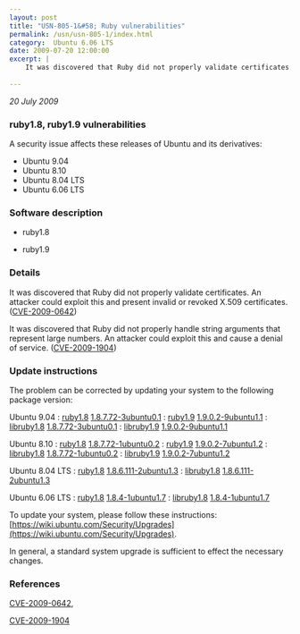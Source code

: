 ```yaml
---
layout: post
title: "USN-805-1&#58; Ruby vulnerabilities"
permalink: /usn/usn-805-1/index.html
category:  Ubuntu 6.06 LTS
date: 2009-07-20 12:00:00
excerpt: |
    It was discovered that Ruby did not properly validate certificates. An attacker could exploit this and present invalid or revoked X.509 certificates. ([CVE-2009-0642](http://people.ubuntu.com/~ubuntu-security/cve/CVE-2009-0642))
    
--- 
```

 
 

*20 July 2009*

### ruby1.8, ruby1.9 vulnerabilities

A security issue affects these releases of Ubuntu and its derivatives:

* Ubuntu 9.04
* Ubuntu 8.10
* Ubuntu 8.04 LTS
* Ubuntu 6.06 LTS

### Software description

* ruby1.8 

* ruby1.9 

### Details

It was discovered that Ruby did not properly validate certificates. An attacker could exploit this and present invalid or revoked X.509 certificates. ([CVE-2009-0642](http://people.ubuntu.com/~ubuntu-security/cve/CVE-2009-0642))

It was discovered that Ruby did not properly handle string arguments that represent large numbers. An attacker could exploit this and cause a denial of service. ([CVE-2009-1904](http://people.ubuntu.com/~ubuntu-security/cve/CVE-2009-1904)) 

### Update instructions

The problem can be corrected by updating your system to the following package version:

Ubuntu 9.04
 : [ruby1.8](https://launchpad.net/ubuntu/+source/ruby1.8) <span> [1.8.7.72-3ubuntu0.1](https://launchpad.net/ubuntu/+source/ruby1.8/1.8.7.72-3ubuntu0.1) </span> 
 : [ruby1.9](https://launchpad.net/ubuntu/+source/ruby1.9) <span> [1.9.0.2-9ubuntu1.1](https://launchpad.net/ubuntu/+source/ruby1.9/1.9.0.2-9ubuntu1.1) </span> 
 : [libruby1.8](https://launchpad.net/ubuntu/+source/ruby1.8) <span> [1.8.7.72-3ubuntu0.1](https://launchpad.net/ubuntu/+source/ruby1.8/1.8.7.72-3ubuntu0.1) </span> 
 : [libruby1.9](https://launchpad.net/ubuntu/+source/ruby1.9) <span> [1.9.0.2-9ubuntu1.1](https://launchpad.net/ubuntu/+source/ruby1.9/1.9.0.2-9ubuntu1.1) </span> 

Ubuntu 8.10
 : [ruby1.8](https://launchpad.net/ubuntu/+source/ruby1.8) <span> [1.8.7.72-1ubuntu0.2](https://launchpad.net/ubuntu/+source/ruby1.8/1.8.7.72-1ubuntu0.2) </span> 
 : [ruby1.9](https://launchpad.net/ubuntu/+source/ruby1.9) <span> [1.9.0.2-7ubuntu1.2](https://launchpad.net/ubuntu/+source/ruby1.9/1.9.0.2-7ubuntu1.2) </span> 
 : [libruby1.8](https://launchpad.net/ubuntu/+source/ruby1.8) <span> [1.8.7.72-1ubuntu0.2](https://launchpad.net/ubuntu/+source/ruby1.8/1.8.7.72-1ubuntu0.2) </span> 
 : [libruby1.9](https://launchpad.net/ubuntu/+source/ruby1.9) <span> [1.9.0.2-7ubuntu1.2](https://launchpad.net/ubuntu/+source/ruby1.9/1.9.0.2-7ubuntu1.2) </span> 

Ubuntu 8.04 LTS
 : [ruby1.8](https://launchpad.net/ubuntu/+source/ruby1.8) <span> [1.8.6.111-2ubuntu1.3](https://launchpad.net/ubuntu/+source/ruby1.8/1.8.6.111-2ubuntu1.3) </span> 
 : [libruby1.8](https://launchpad.net/ubuntu/+source/ruby1.8) <span> [1.8.6.111-2ubuntu1.3](https://launchpad.net/ubuntu/+source/ruby1.8/1.8.6.111-2ubuntu1.3) </span> 

Ubuntu 6.06 LTS
 : [ruby1.8](https://launchpad.net/ubuntu/+source/ruby1.8) <span> [1.8.4-1ubuntu1.7](https://launchpad.net/ubuntu/+source/ruby1.8/1.8.4-1ubuntu1.7) </span> 
 : [libruby1.8](https://launchpad.net/ubuntu/+source/ruby1.8) <span> [1.8.4-1ubuntu1.7](https://launchpad.net/ubuntu/+source/ruby1.8/1.8.4-1ubuntu1.7) </span> 

To update your system, please follow these instructions: [https://wiki.ubuntu.com/Security/Upgrades](https://wiki.ubuntu.com/Security/Upgrades).

In general, a standard system upgrade is sufficient to effect the necessary changes. 

### References

 
 [CVE-2009-0642](http://people.ubuntu.com/~ubuntu-security/cve/CVE-2009-0642), 

 [CVE-2009-1904](http://people.ubuntu.com/~ubuntu-security/cve/CVE-2009-1904)
 

